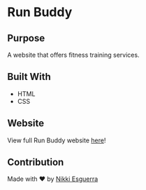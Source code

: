 # Run Buddy

## Purpose
A website that offers fitness training services.

## Built With
* HTML
* CSS

## Website
View full Run Buddy website [here](https://desguerra.github.io/run-buddy/)!

## Contribution
Made with ❤️ by [Nikki Esguerra](https://desguerra.github.io/)